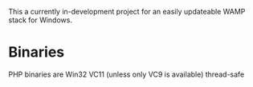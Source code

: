 This a currently in-development project for an easily updateable WAMP stack for Windows.

# Binaries #

PHP binaries are Win32 VC11 (unless only VC9 is available) thread-safe